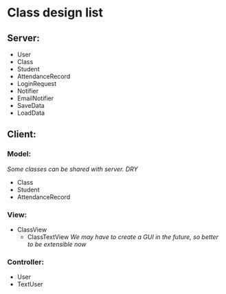 # Class design list
## Server:
- User
- Class
- Student
- AttendanceRecord
- LoginRequest
- Notifier
 - EmailNotifier
- SaveData
- LoadData

## Client:
### Model:
*Some classes can be shared with server. DRY*
- Class
- Student
- AttendanceRecord

### View:
- ClassView
  - ClassTextView *We may have to create a GUI in the future, so better to be extensible now*

### Controller:
- User
 - TextUser
